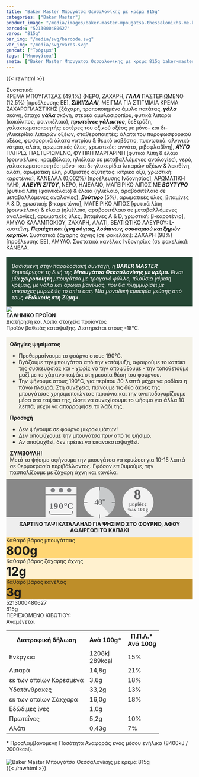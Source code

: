 ```yaml
---
title: "Baker Master Μπουγάτσα Θεσσαλονίκης με κρέμα 815g"
categories: ["Baker Master"]
product_image: "/media/images/baker-master-mpougatsa-thessalonikhs-me-krema-815g.jpg"
barcode: "5213000480627"
varos: "815g"
bar_img: "/media/svg/barcode.svg"
var_img: "/media/svg/varos.svg"
gencat: ["Τρόφιμα"]
tags: ["Μπουγάτσα"]
smeta: ["Baker Master Μπουγατσα Θεσσαλονικης με κρεμα 815g baker-master mpougatsa thessalonikhs me krema 815g βακερ μαστερ Μπουγατσα Θεσσαλονικης με κρεμα 5213000480627 μπεικερ μαστερ"]
---
```

{{< rawhtml >}}

<div class="sload8"><div class="product"><div id="sistatika">Συστατικά:</div><div class="alltext">ΚΡΕΜΑ ΜΠΟΥΓΑΤΣΑΣ (49,1%) {ΝΕΡΟ, ΖΑΧΑΡΗ, <strong><em>ΓΑΛΑ </em></strong>ΠΑΣΤΕΡΙΩΜΕΝΟ (12,5%) [προέλευσης ΕΕ], <strong><em>ΣΙΜΙΓΔΑΛΙ</em></strong>, ΜΕΙΓΜΑ ΓΙΑ ΣΤΙΓΜΙΑΙΑ ΚΡΕΜΑ ΖΑΧΑΡΟΠΛΑΣΤΙΚΗΣ [ζάχαρη, τροποποιημένο άμυλο πατάτας, <strong><em>γάλα </em></strong>σκόνη, άπαχο <strong><em>γάλα </em></strong>σκόνη, στερεά αμυλοσιροπίου, φυτικά λιπαρά (κοκόλιπος, φοινικέλαιο), <strong><em>πρωτεΐνες γάλακτος</em></strong>, δεξτρόζη, γαλακτωματοποιητής: εστέρες του οξικού οξέος με μόνο- και δι-γλυκερίδια λιπαρών οξέων, σταθεροποιητές: άλατα του πυροφωσφορικού οξέος, φωσφορικά άλατα νατρίου &amp; θειικό ασβέστιο, πυκνωτικό: αλγινικό νάτριο, αλάτι, αρωματικές ύλες, χρωστικές: αννάτο, ριβοφλαβίνη], <strong><em>ΑΥΓΟ </em></strong>ΠΛΗΡΕΣ ΠΑΣΤΕΡΙΩΜΕΝΟ, ΦΥΤΙΚΗ ΜΑΡΓΑΡΙΝΗ [φυτικά λίπη &amp; έλαια (φοινικέλαιο, κραμβέλαιο, ηλιέλαιο σε μεταβαλλόμενες αναλογίες), νερό, γαλακτωματοποιητές: μόνο- και δι-γλυκερίδια λιπαρών οξέων &amp; λεκιθίνη, αλάτι, αρωματική ύλη, ρυθμιστής οξύτητας: κιτρικό οξύ, χρωστική: καροτένια], ΚΑΝΕΛΛΑ (0,002%) [προέλευσης Ινδονησίας], ΑΡΩΜΑΤΙΚΗ ΥΛΗ}, <strong><em>ΑΛΕΥΡΙ ΣΙΤΟΥ</em></strong>, ΝΕΡΟ, ΗΛΙΕΛΑΙΟ, ΜΑΓΕΙΡΙΚΟ ΛΙΠΟΣ ΜΕ <strong><em>ΒΟΥΤΥΡΟ </em></strong>[φυτικά λίπη (φοινικέλαιο) &amp; έλαια (ηλιέλαιο, αραβοσιτέλαιο σε μεταβαλλόμενες αναλογίες), <strong><em>βούτυρο </em></strong>(5%), αρωματικές ύλες, βιταμίνες A &amp; D, χρωστική: β-καροτένιο], ΜΑΓΕΙΡΙΚΟ ΛΙΠΟΣ [φυτικά λίπη (φοινικέλαιο) &amp; έλαια (ηλιέλαιο, αραβοσιτέλαιο σε μεταβαλλόμενες αναλογίες), αρωματικές ύλες, βιταμίνες A &amp; D, χρωστική: β-καροτένιο], ΑΜΥΛΟ ΚΑΛΑΜΠΟΚΙΟΥ, ΖΑΧΑΡΗ, ΑΛΑΤΙ, ΒΕΛΤΙΩΤΙΚΟ ΑΛΕΥΡΟΥ: L-κυστεϊνη. <strong><em>Περιέχει και ίχνη σόγιας, λούπινων, σουσαμιού και ξηρών καρπών. </em></strong>Συστατικά ζάχαρης άχνης (σε φακελάκι): ΖΑΧΑΡΗ (98%) [προέλευσης ΕΕ], ΑΜΥΛΟ. Συστατικά κανέλας Ινδονησίας (σε φακελάκι): ΚΑΝΕΛΑ.<br><br><div style="background:#254634;color:#fff;padding:15px"><em>Βασισμένη στην παραδοσιακή συνταγή, η </em><strong><em>BAKER MASTER </em></strong><em>δημιούργησε τη δική της </em><strong><em>Μπουγάτσα Θεσσαλονίκης με κρέμα. </em></strong><em>Είναι μία </em><strong><em>χειροποίητη </em></strong><em>μπουγάτσα με τραγανό φύλλο, πλούσια γέμιση κρέμας, με γάλα και άρωμα βανίλιας, που θα πλημμυρίσει με υπέροχες μυρωδιές το σπίτι σας. Μία μοναδική εμπειρία γεύσης από τους </em><strong><em>«Ειδικούς στη Ζύμη».</em></strong></div></div><div id="flag"><div id="flagimage" style="margin:0"><img src="/media/icons/gr.svg"></div><span id="flagtext"><b>ΕΛΛΗΝΙΚΟ ΠΡΟΪΟΝ</b></span></div><div id="loipa">Διατήρηση και λοιπά στοιχεία προϊόντος</div><div class="alltext">Προϊόν βαθειάς κατάψυξης. Διατηρείται στους -18°C.<br><br><div style="background:#f3f1e6;padding:10px;margin:0px"><b>Οδηγίες ψησίματος</b><br><ul><li>Προθερμαίνουμε το φούρνο στους 190°C.</li><li>Βγάζουμε την μπουγάτσα από την κατάψυξη, αφαιρούμε το καπάκι της συσκευασίας και - χωρίς να την αποψύξουμε - την τοποθετούμε μαζί με το χάρτινο ταψάκι στη μεσαία θέση του φούρνου.</li><li>Την ψήνουμε στους 190°C, για περίπου 30 λεπτά μέχρι να ροδίσει η πάνω πλευρά. Στη συνέχεια, πιάνουμε τις δύο άκρες της μπουγάτσας χρησιμοποιώντας πιρούνια και την αναποδογυρίζουμε μέσα στο ταψάκι της, ώστε να συνεχίσουμε το ψήσιμο για άλλα 10 λεπτά, μέχρι να απορροφήσει το λάδι της.</li></ul><strong>Προσοχή</strong><br><ul><li>Δεν ψήνουμε σε φούρνο μικροκυμάτων!</li><li>Δεν αποψύχουμε την μπουγάτσα πριν από το ψήσιμο.</li><li>Αν αποψυχθεί, δεν πρέπει να επανακαταψυχθεί.</li></ul><strong>ΣΥΜΒΟΥΛΗ!</strong><br>Μετά το ψήσιμο αφήνουμε την μπουγάτσα να κρυώσει για 10-15 λεπτά σε θερμοκρασία περιβάλλοντος. Εφόσον επιθυμούμε, την πασπαλίζουμε με ζάχαρη άχνη και κανέλα.<br></div><div style="width:auto;margin:0px;background:#888"><div style="max-width:292px;margin:auto;padding:20px 20px 12px"><svg viewBox="0 0 292 85.37"><defs><style>.cls-1{fill:#f2f2f2}.cls-2{font-size:13px;letter-spacing:-.02em}.cls-15,.cls-18,.cls-2,.cls-24,.cls-25{fill:#58595b}.cls-15,.cls-18,.cls-2{font-family:csans;font-weight:700}.cls-3{letter-spacing:-.01em}.cls-4{letter-spacing:-.01em}.cls-5{letter-spacing:-.01em}.cls-6{letter-spacing:-.01em}.cls-7{letter-spacing:-.01em}.cls-8{letter-spacing:-.01em}.cls-9{letter-spacing:-.01em}.cls-10{letter-spacing:-.02em}.cls-11{letter-spacing:-.01em}.cls-12{letter-spacing:-.06em}.cls-13{letter-spacing:0}.cls-14{letter-spacing:0}.cls-15{font-size:38px}.cls-16{fill:#808184}.cls-17{fill:gray}.cls-18{font-size:24px}.cls-19{letter-spacing:-.07em}.cls-20{letter-spacing:0}.cls-21{letter-spacing:-.01em}.cls-22{letter-spacing:-.02em}.cls-23{fill:#c8cacb}.cls-25{font-size:23.88px;font-family:csans;letter-spacing:-.05em}</style></defs><title>Asset 35</title><g id="Layer_2" data-name="Layer 2"><g id="Layer_1-2" data-name="Layer 1"><circle class="cls-1" cx="250" cy="42.34" r="42"></circle><text class="cls-2" transform="translate(226.35 50.7)">μ<tspan class="cls-3" x="7.78" y="0">ε</tspan><tspan class="cls-4" x="14.84" y="0">ρ</tspan><tspan class="cls-5" x="22.08" y="0">ί</tspan><tspan class="cls-6" x="26.3" y="0">δ</tspan><tspan class="cls-7" x="33.51" y="0">ε</tspan><tspan class="cls-8" x="40.66" y="0">ς</tspan><tspan class="cls-9"><tspan x="-4.17" y="15.6">τ</tspan><tspan class="cls-10" x="2.5" y="15.6">ω</tspan><tspan class="cls-11" x="12.96" y="15.6">ν</tspan><tspan class="cls-12" x="22.51" y="15.6">1</tspan><tspan class="cls-13" x="29.21" y="15.6">0</tspan><tspan class="cls-14" x="36.69" y="15.6">0</tspan><tspan class="cls-8" x="44.1" y="15.6">g</tspan></tspan></text><text class="cls-15" transform="translate(239.1 33.88)">8</text><rect class="cls-1" y="0.34" width="84" height="20"></rect><rect class="cls-1" y="24.34" width="84" height="60"></rect><circle class="cls-16" cx="20" cy="10" r="6"></circle><circle class="cls-16" cx="42" cy="10" r="6"></circle><circle class="cls-16" cx="64" cy="10" r="6"></circle><path class="cls-1" d="M68,34H16a4.05,4.05,0,0,0-4,4V66H72V38A4.05,4.05,0,0,0,68,34ZM11,66v4a5,5,0,0,0,5,5H68a5,5,0,0,0,5-5V66Z"></path><path class="cls-17" d="M72,66v4a4.05,4.05,0,0,1-4,4H16a4.05,4.05,0,0,1-4-4V66H10v4a6,6,0,0,0,6,6H68a6,6,0,0,0,6-6V66Z"></path><text class="cls-18" transform="translate(10.1 60.39)"><tspan class="cls-19">1</tspan><tspan class="cls-20" x="12.14" y="0">9</tspan><tspan class="cls-21" x="25.86" y="0">0</tspan><tspan class="cls-22" x="39.36" y="0">°</tspan><tspan x="48.21" y="0">C</tspan></text><circle class="cls-23" cx="146" cy="42" r="42"></circle><path class="cls-1" d="M146,42l26.88,32.27A42,42,0,1,1,145.94,0Z"></path><path class="cls-24" d="M146.19,10.37a.66.66,0,0,1-.66-.66V1.06a.67.67,0,1,1,1.33,0V9.71A.66.66,0,0,1,146.19,10.37Z"></path><path class="cls-24" d="M188,43.55h-8.66a.67.67,0,0,1,0-1.33H188a.67.67,0,0,1,0,1.33Z"></path><path class="cls-24" d="M146.19,85.37a.67.67,0,0,1-.66-.66V76.05a.67.67,0,0,1,1.33,0v8.66A.67.67,0,0,1,146.19,85.37Z"></path><path class="cls-24" d="M113,43.55h-8.65a.67.67,0,1,1,0-1.33H113a.67.67,0,0,1,0,1.33Z"></path><text class="cls-25" transform="translate(131.88 49.09)">40"</text></g></g></svg></div></div></div><div id="diatable"><div style="padding:10px;text-align:center;background:#eee;margin-top:-15px"><b>ΧΑΡΤΙΝΟ ΤΑΨΙ ΚΑΤΑΛΛΗΛΟ ΓΙΑ ΨΗΣΙΜΟ ΣΤΟ ΦΟΥΡΝΟ, ΑΦΟΥ ΑΦΑΙΡΕΘΕΙ ΤΟ ΚΑΠΑΚΙ</b></div><div class="baktable"><div class="bakcol" style="background:#ffd674">Καθαρό βάρος μπουγάτσας<br><b style="font-size:24pt">800g</b></div><div class="bakcol" style="background:#fff1cf">Καθαρό βάρος ζάχαρης άχνης<br><b style="font-size:24pt">12g</b></div><div class="bakcol" style="background:#be8e29">Καθαρό βάρος κανέλας<br><b style="font-size:24pt">3g</b></div></div></div><div id="barcode"><div id="barimage1"></div><span id="bartext">5213000480627</span></div><div id="varos"><div id="varosimage1"></div><span id="varostext">815g</span></div><div id="kivotio">ΠΕΡΙΕΧΟΜΕΝΟ ΚΙΒΩΤΙΟΥ:<br>Αναμένεται</div><table id="diatable"><tbody><tr><th>Διατροφική δήλωση</th><th>Ανά 100g*</th><th>Π.Π.Α.*<br>Ανά 100g</th></tr><tr><td class="texr2">Ενέργεια</td><td class="texr">1208kj<br>289kcal</td><td class="texr">15%</td></tr><tr><td class="texr2">Λιπαρά</td><td class="texr">14,8g</td><td class="texr">21%</td></tr><tr><td class="gray">εκ των οποίων Κορεσµένα</td><td class="gray2">3,6g</td><td class="gray2">18%</td></tr><tr><td class="texr2">Yδατάνθρακες</td><td class="texr">33,2g</td><td class="texr">13%</td></tr><tr><td class="gray">εκ των οποίων Σάκχαρα</td><td class="gray2">16,0g</td><td class="gray2">18%</td></tr><tr><td class="texr2">Εδώδιμες ίνες</td><td class="texr">1,0g</td><td class="texr"></td></tr><tr><td class="texr2">Πρωτεΐνες</td><td class="texr">5,2g</td><td class="texr">10%</td></tr><tr><td class="texr2">Αλάτι</td><td class="texr">0,43g</td><td class="texr">7%</td></tr></tbody></table><div class="alltext">* Προσλαμβανόμενη Ποσότητα Αναφοράς ενός μέσου ενήλικα (8400kJ / 2000kcal).</div><br><div class="pimg"><img alt="Baker Master Μπουγάτσα Θεσσαλονίκης με κρέμα 815g" title="Baker Master Μπουγάτσα Θεσσαλονίκης με κρέμα 815g" src="/media/images/baker-master-mpougatsa-thessalonikhs-me-krema-815g.jpg"></div></div></div>
{{< /rawhtml >}}


